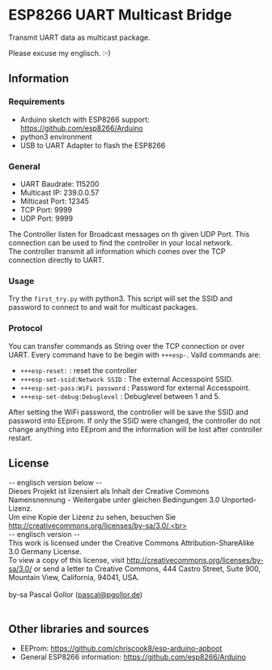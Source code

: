 ESP8266 UART Multicast Bridge
=============================

Transmit UART data as multicast package.

Please excuse my englisch. :-)


Information
-----------

### Requirements
- Arduino sketch with ESP8266 support: https://github.com/esp8266/Arduino
- python3 environment
- USB to UART Adapter to flash the ESP8266

### General
 - UART Baudrate: 115200
 - Multicast IP: 239.0.0.57
 - Milticast Port: 12345
 - TCP Port: 9999
 - UDP Port: 9999

The Controller listen for Broadcast messages on th given UDP Port.
This connection can be used to find the controller in your local network.<br>
The controller transmit all information which comes over the TCP connection directly to UART.

### Usage

Try the `first_try.py` with python3.
This script will set the SSID and password to connect to and wait for multicast packages.

### Protocol
You can transfer commands as String over the TCP connection or over UART.
Every command have to be begin with `+++esp-`.
Vaild commands are:
- `+++esp-reset:` : reset the controller
- `+++esp-set-ssid:Network SSID` : The external Accesspoint SSID.
- `+++esp-set-pass:WiFi password` : Password for external Accesspoint.
- `+++esp-set-debug:Debuglevel` : Debuglevel between 1 and 5.

After setting the WiFi password, the controller will be save the SSID and password into EEprom.
If only the SSID were changed, the controller do not change anything into EEprom and the information will be lost after controller restart.


License
-------
-- englisch version below -- <br>
Dieses Projekt ist lizensiert als Inhalt der Creative Commons Namensnennung - Weitergabe unter gleichen Bedingungen 3.0 Unported-Lizenz. <br>
Um eine Kopie der Lizenz zu sehen, besuchen Sie http://creativecommons.org/licenses/by-sa/3.0/.<br><br>
-- englisch version --<br>
This work is licensed under the Creative Commons Attribution-ShareAlike 3.0 Germany License. <br>
To view a copy of this license, visit http://creativecommons.org/licenses/by-sa/3.0/ or send a letter to
Creative Commons, 444 Castro Street, Suite 900, Mountain View, California, 94041, USA.<br><br>
by-sa Pascal Gollor (pascal@pgollor.de)<br><br>


Other libraries and sources
---------------------------
- EEProm: https://github.com/chriscook8/esp-arduino-apboot
- General ESP8266 information: https://github.com/esp8266/Arduino
